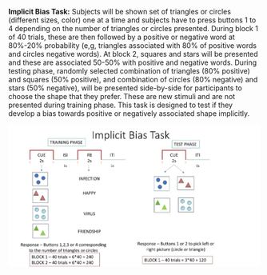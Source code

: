 **Implicit Bias Task:** Subjects will be shown set of triangles or circles (different sizes, color) one at a time and subjects have to press buttons 1 to 4 depending on the number of triangles or circles presented. During block 1 of 40 trials, these are then followed by a positive or negative word at 80%-20% probability (e,g, triangles associated with 80% of positive words and circles negative words). At block 2, squares and stars will be presented and these are associated 50-50% with positive and negative words. During testing phase, randomly selected combination of triangles (80% positive) and squares (50% positive), and combination of circles (80% negative) and stars (50% negative), will be presented side-by-side for participants to choose the shape that they prefer. These are new stimuli and are not presented during training phase. This task is designed to test if they develop a bias towards positive or negatively associated shape implicitly.

![](task-design.jpg)